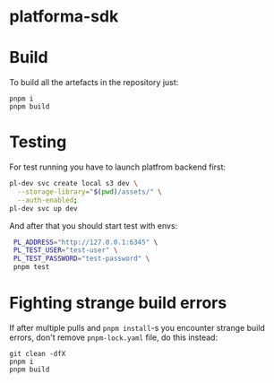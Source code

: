 # platforma-sdk

# Build

To build all the artefacts in the repository just:

```
pnpm i
pnpm build
```

# Testing

For test running you have to launch platfrom backend first:
```bash 
pl-dev svc create local s3 dev \
  --storage-library="$(pwd)/assets/" \
  --auth-enabled;
pl-dev svc up dev
```

And after that you should start test with envs:
```bash 
 PL_ADDRESS="http://127.0.0.1:6345" \ 
 PL_TEST_USER="test-user" \
 PL_TEST_PASSWORD="test-password" \
 pnpm test
```

# Fighting strange build errors

If after multiple pulls and `pnpm install`-s you encounter strange build errors, don't remove `pnpm-lock.yaml` file, do this instead:

```
git clean -dfX
pnpm i
pnpm build
```
